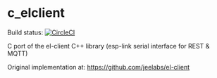 # c_elclient
Build status: [![CircleCI](https://circleci.com/gh/marcov/c_elclient.svg?style=svg)](https://circleci.com/gh/marcov/c_elclient)

C port of the el-client C++ library (esp-link serial interface for REST &amp; MQTT)

Original implementation at: https://github.com/jeelabs/el-client

